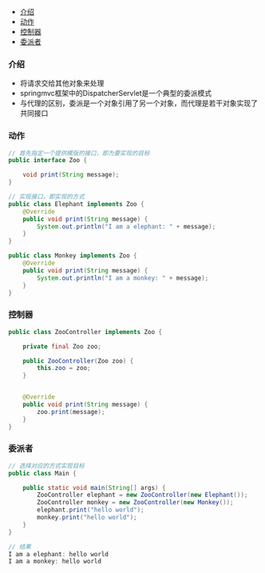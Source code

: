 - [介绍](#%E4%BB%8B%E7%BB%8D)
- [动作](#%E5%8A%A8%E4%BD%9C)
- [控制器](#%E6%8E%A7%E5%88%B6%E5%99%A8)
- [委派者](#%E5%A7%94%E6%B4%BE%E8%80%85)
### 介绍
-  将请求交给其他对象来处理
-  springmvc框架中的DispatcherServlet是一个典型的委派模式
-  与代理的区别，委派是一个对象引用了另一个对象，而代理是若干对象实现了共同接口

### 动作
```java
// 首先指定一个提供模版的接口，即为要实现的目标
public interface Zoo {

    void print(String message);
}
```

```java
// 实现接口，即实现的方式
public class Elephant implements Zoo {
    @Override
    public void print(String message) {
        System.out.println("I am a elephant: " + message);
    }
}
```

```java
public class Monkey implements Zoo {
    @Override
    public void print(String message) {
        System.out.println("I am a monkey: " + message);
    }
}
```

### 控制器
```java
public class ZooController implements Zoo {

    private final Zoo zoo;

    public ZooController(Zoo zoo) {
        this.zoo = zoo;
    }


    @Override
    public void print(String message) {
        zoo.print(message);
    }
}
```

### 委派者
```java
// 选择对应的方式实现目标
public class Main {

    public static void main(String[] args) {
        ZooController elephant = new ZooController(new Elephant());
        ZooController monkey = new ZooController(new Monkey());
        elephant.print("hello world");
        monkey.print("hello world");
    }
}
```

```java
// 结果
I am a elephant: hello world
I am a monkey: hello world
```